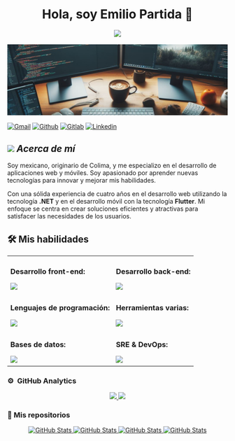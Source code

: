 
<div align="center">
<h1 align="center">Hola, soy Emilio Partida 👋</h1>
</div>
<p align="center">
  <a href="https://github.com/DenverCoder1/readme-typing-svg">
  <img src="https://readme-typing-svg.herokuapp.com?center=true&width=500&height=50&color=457B9D&size=36&lines=Desarollador+Backend;Desaroolador+WEB;Desarrollador+Flutter;Desarrollador+DevOps">
  </a>
</p>

<img src="imgs/Rectangle 2.png">


[![Gmail](https://img.shields.io/badge/Gmail-D14836?style=for-the-badge&logo=gmail&logoColor=white)](mailto:TDTxLE@gmail.com)
[![Github](https://img.shields.io/badge/GitHub-100000?style=for-the-badge&logo=github&logoColor=white)](https://github.com/LuisDeLaValie)
[![Gitlab](https://img.shields.io/badge/GitLab-330F63?style=for-the-badge&logo=gitlab&logoColor=white)](https://gitlab.com/LuisDeLaValie)
[![Linkedin](https://img.shields.io/badge/LinkedIn-0077B5?style=for-the-badge&logo=linkedin&logoColor=white)](https://www.linkedin.com/in/emilio-partida-68a6a71b9/)


## <img src="https://media.giphy.com/media/ObNTw8Uzwy6KQ/giphy.gif" width="30px">&nbsp;***Acerca de mí***

Soy mexicano, originario de Colima, y me especializo en el desarrollo de aplicaciones web y móviles. Soy apasionado por aprender nuevas tecnologías para innovar y mejorar mis habilidades.

Con una sólida experiencia de cuatro años en el desarrollo web utilizando la tecnología **.NET** y en el desarrollo móvil con la tecnología **Flutter**. Mi enfoque se centra en crear soluciones eficientes y atractivas para satisfacer las necesidades de los usuarios.

## 🛠️ Mis habilidades  

<div align="center">
<table>
    <tbody>
        <tr>
            <td>
                <h3>Desarrollo front-end:</h3>                 
                <a href="https://skillicons.dev">
                    <img src="https://skillicons.dev/icons?i=angular,bootstrap,css,dotnet,html,jquery,laravel,react,flutter,dart&perline=6" />
                </a>
            </td>
            <td>
                <h3>Desarrollo back-end:</h3>                 
                <a href="https://skillicons.dev">
                    <img src="https://skillicons.dev/icons?i=cs,dotnet,go,nginx,nodejs,php,py&perline=6" />
                </a>
            </td>
        </tr>
        <tr>
            <td>
                <h3>Lenguajes de programación:</h3>                 
                <a href="https://skillicons.dev">
                    <img src="https://skillicons.dev/icons?i=git,cs,bash,css,dart,dotnet,go,html,php,py&perline=6" />
                </a>
            </td>
            <td>
                <h3>Herramientas varias:</h3>                 
                <a href="https://skillicons.dev">
                    <img src="https://skillicons.dev/icons?i=git,docker,vim,jenkins,figma,postman,vscode,github,gitlab,linux,kafka,bash&perline=6" />
                </a>
            </td>
        </tr>
        <tr>
            <td>
                <h3>Bases de datos:</h3>                 
                <a href="https://skillicons.dev">
                    <img src="https://skillicons.dev/icons?i=postgres,mongodb,mysql,sqlite&perline=6" />
                </a>
            </td>
            <td>
                <h3>SRE & DevOps:</h3>                 
                <a href="https://skillicons.dev">
                    <img src="https://skillicons.dev/icons?i=aws,azure,nginx&perline=6" />
                </a>
            </td>
        </tr>
    </tbody>
</table>
</div>





<!-- ### Services & Frameworks: 
&emsp;
![Hasura](https://img.shields.io/badge/-Hasura-000?&logo=Hasura)
![Auth0](https://img.shields.io/badge/-Auth0-000?&logo=Auth0)
![Serverless](https://img.shields.io/badge/-Serverless-000?&logo=Serverless)
 -->


### ⚙️ &nbsp;GitHub Analytics

<p align="center">
<a href="https://github.com/ArisGuimera">
  <img height="180em" src="https://github-readme-stats-eight-theta.vercel.app/api?username=LuisDeLaValie&show_icons=true&theme=algolia&include_all_commits=true&count_private=true"/>
  <img height="180em" src="https://github-readme-stats-eight-theta.vercel.app/api/top-langs/?username=LuisDeLaValie&layout=compact&langs_count=8&theme=algolia"/>
</a>
</p>




### :open_file_folder: Mis repositorios 
<p align="center">
    <a href="https://github.com/LuisDeLaValie/Jenkins">
        <img src="https://github-readme-stats.vercel.app/api/pin/?username=LuisDeLaValie&repo=Jenkins&theme=tokyonight" alt="GitHub Stats" />
    </a>
    <a href="https://github.com/LuisDeLaValie/open_as_default">
        <img src="https://github-readme-stats.vercel.app/api/pin/?username=LuisDeLaValie&repo=open_as_default&theme=tokyonight" alt="GitHub Stats" />
    </a>
    <a href="https://github.com/LuisDeLaValie/xpence">
        <img src="https://github-readme-stats.vercel.app/api/pin/?username=LuisDeLaValie&repo=xpence&theme=tokyonight" alt="GitHub Stats" />
    </a>
    <a href="https://github.com/LuisDeLaValie/TDTxNFIcons">
        <img src="https://github-readme-stats.vercel.app/api/pin/?username=LuisDeLaValie&repo=TDTxNFIcons&theme=tokyonight" alt="GitHub Stats" />
    </a>
</p>
